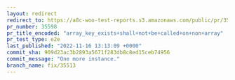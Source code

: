 ```yaml
---
layout: redirect
redirect_to: https://a8c-woo-test-reports.s3.amazonaws.com/public/pr/35598/e2e/index.html
pr_number: 35598
pr_title_encoded: "array_key_exists+shall+not+be+called+on+non+array"
pr_test_type: e2e
last_published: "2022-11-16 13:13:09 +0000"
commit_sha: 909d23ac3b2893a5671f283db8c8ed15ceb74956
commit_message: "One more instance."
branch_name: fix/35513
---
```

